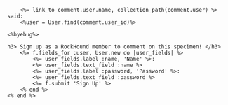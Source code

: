         <%= link_to comment.user.name, collection_path(comment.user) %> said: 
        <%user = User.find(comment.user_id)%>

    <%byebug%>

    h3> Sign up as a RockHound member to comment on this specimen! </h3>
        <%= f.fields_for :user, User.new do |user_fields| %>
            <%= user_fields.label :name, 'Name' %>:
            <%= user_fields.text_field :name %>
            <%= user_fields.label :password, 'Password' %>:
            <%= user_fields.text_field :password %>
            <%= f.submit 'Sign Up' %>
        <% end %>
    <% end %>

